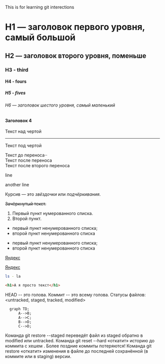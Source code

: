 This is for learning git interections

# H1 — заголовок первого уровня, самый большой

## H2 — заголовок второго уровня, поменьше

### H3 - third

#### H4 - fours

##### H5 - fives

###### H6 — заголовок шестого уровня, самый маленький

#### Заголовок 4

Текст над чертой

---

Текст под чертой

Текст до переноса⋅⋅  
Текст после переноса <br>
Текст после второго переноса

line

another line

Курсив — это _звёздочки_ или _подчёркивания_.

~~Зачёркнутый текст.~~

1. Первый пункт нумерованного списка.
2. Второй пункт.

- первый пункт ненумерованного списка;
- второй пункт ненумерованного списка

* первый пункт ненумерованного списка;
* второй пункт ненумерованного списка

[Яндекс](https://www.yandex.ru)

[Яндекс](https://www.yandex.ru 'Я Yandex!')

```bash
ls - la
```

```html
<h1>А я просто текст</h1>
```

HEAD -- это голова.
Коммит -- это всему голова.
Статусы файлов:
<untracked, staged, tracked, modified>

```mermaid
  graph TD;
      A-->B;
      A-->C;
      B-->D;
      C-->D;
```
Команда git restore --staged <file> переведёт файл из staged обратно в modified или untracked.
Команда git reset --hard <commit hash> «откатит» историю до коммита с хешем <hash>. Более поздние коммиты потеряются!
Команда git restore <file> «откатит» изменения в файле до последней сохранённой (в коммите или в staging) версии.

